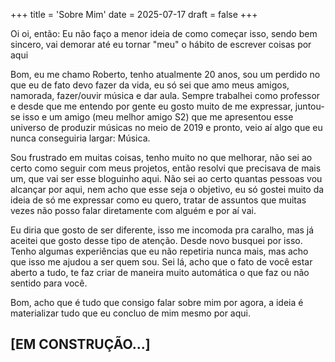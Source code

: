 +++
title = 'Sobre Mim'
date = 2025-07-17
draft = false
+++

Oi oi, então: Eu não faço a menor ideia de como começar isso, sendo bem sincero, vai demorar até eu tornar "meu" o hábito de escrever coisas por aqui

Bom, eu me chamo Roberto, tenho atualmente 20 anos, sou um perdido no que eu de fato devo fazer da vida, eu só sei que amo meus amigos, namorada, 
fazer/ouvir música e dar aula. Sempre trabalhei como professor e desde que me entendo por gente eu gosto muito de me expressar, juntou-se isso e
um amigo (meu melhor amigo S2) que me apresentou esse universo de produzir músicas no meio de 2019 e pronto, veio aí algo que eu nunca conseguiria
largar: Música.

Sou frustrado em muitas coisas, tenho muito no que melhorar, não sei ao certo como seguir com meus projetos, então resolvi que precisava de mais
um, que vai ser esse bloguinho aqui. Não sei ao certo quantas pessoas vou alcançar por aqui, nem acho que esse seja o objetivo, eu só gostei muito
da ideia de só me expressar como eu quero, tratar de assuntos que muitas vezes não posso falar diretamente com alguém e por aí vai.

Eu diria que gosto de ser diferente, isso me incomoda pra caralho, mas já aceitei que gosto desse tipo de atenção. Desde novo busquei por isso.
Tenho algumas experiências que eu não repetiria nunca mais, mas acho que isso me ajudou a ser quem sou. Sei lá, acho que o fato de você estar
aberto a tudo, te faz criar de maneira muito automática o que faz ou não sentido para você.

Bom, acho que é tudo que consigo falar sobre mim por agora, a ideia é materializar tudo que eu concluo de mim mesmo por aqui. 

[EM CONSTRUÇÃO...]
---